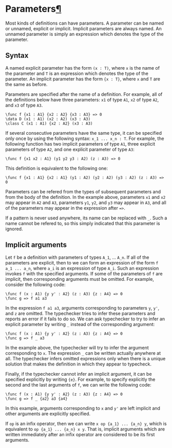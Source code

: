 <h1 id="parameters">Parameters<a class="headerlink" href="#implicit-arguments" title="Permanent link">&para;</a></h1>

Most kinds of definitions can have parameters.
A parameter can be named or unnamed, explicit or implicit.
Implicit parameters are always named.
An unnamed parameter is simply an expression which denotes the type of the parameter.

## Syntax

A named explicit parameter has the form `(x : T)`, where `x` is the name of the parameter and `T` is an expression which denotes the type of the parameter.
An implicit parameter has the form `{x : T}`, where `x` and `T` are the same as before.

Parameters are specified after the name of a definition.
For example, all of the definitions below have three parameters: `x1` of type `A1`, `x2` of type `A2`, and `x3` of type `A3`.

```arend
\func f {x1 : A1} {x2 : A2} {x3 : A3} => 0
\data D (x1 : A1) (x2 : A2) (x3 : A3)
\class C (x1 : A1) {x2 : A2} (x3 : A3)
```

If several consecutive parameters have the same type, it can be specified only once by using the following syntax: `x_1 ... x_n : T`.
For example, the following function has two implicit parameters of type `A1`, three explicit parameters of type `A2`, and one explicit parameter of type `A3`:

```arend
\func f {x1 x2 : A1} (y1 y2 y3 : A2) (z : A3) => 0
```

This definition is equivalent to the following one:

```arend
\func f {x1 : A1} {x2 : A1} (y1 : A2) (y2 : A2) (y3 : A2) (z : A3) => 0
```

Parameters can be refered from the types of subsequent parameters and from the body of the definition.
In the example above, parameters `x1` and `x2` may appear in `A2` and `A3`, parameters `y1`, `y2`, and `y3` may appear in `A3`, and all of the parameters may appear in the expression after `=>`.

If a pattern is never used anywhere, its name can be replaced with `_`.
Such a name cannot be refered to, so this simply indicated that this parameter is ignored.

## Implicit arguments

Let `f` be a definition with parameters of types `A_1`, ... `A_n`.
If all of the parameters are explicit, then to we can form an expression of the form `f a_1 ... a_n`, where `a_i` is an expression of type `A_i`.
Such an expression invokes `f` with the specified arguments.
If some of the parameters of `f` are implicit, then corresponding arguments must be omitted.
For example, consider the following code:

```arend
\func f (x : A1) {y y' : A2} (z : A3) {z : A4} => 0
\func g => f a1 a3
```

In the expression `f a1 a3`, arguments corresponding to parameters `y`, `y'`, and `z` are omitted.
The typechecker tries to infer these parameters and reports an error if it fails to do so.
We can ask typechecker to try to infer an explicit parameter by writing `_` instead of the corresponding argument:

```arend
\func f (x : A1) {y y' : A2} (z : A3) {z : A4} => 0
\func g => f _ a3
```

In the example above, the typechecker will try to infer the argument corresponding to `x`.
The expression `_` can be written actually anywhere at all.
The typechecker infers omitted expressions only when there is a unique solution that makes the definition in which they appear to typecheck.

Finally, if the typechecker cannot infer an implicit argument, it can be specified explicitly by writing `{e}`.
For example, to specify explicitly the second and the last arguments of `f`, we can write the following code:

```arend
\func f (x : A1) {y y' : A2} (z : A3) {z : A4} => 0
\func g => f _ {a2} a3 {a4}
```

In this example, arguments corresponding to `x` and `y'` are left implicit and other arguments are explicitly specified.

If `op` is an infix operator, then we can write `x op {a_1} ... {a_n} y`, which is equivalent to `op {a_1} ... {a_n} x y`.
That is, implicit arguments which are written immediately after an infix operator are considered to be its first arguments.
